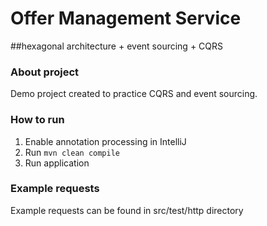 # Offer Management Service  
##hexagonal architecture + event sourcing + CQRS

### About project
Demo project created to practice CQRS and event sourcing.

### How to run
1. Enable annotation processing in IntelliJ
2. Run ```mvn clean compile```
3. Run application

### Example requests
Example requests can be found in src/test/http directory